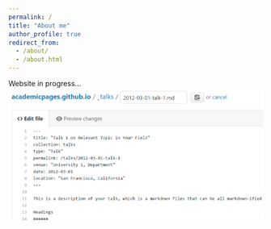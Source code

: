 ```yaml
---
permalink: /
title: "About me"
author_profile: true
redirect_from: 
  - /about/
  - /about.html
---
```


Website in progress...
![Editing a markdown file for a talk](/images/editing-talk.png)
